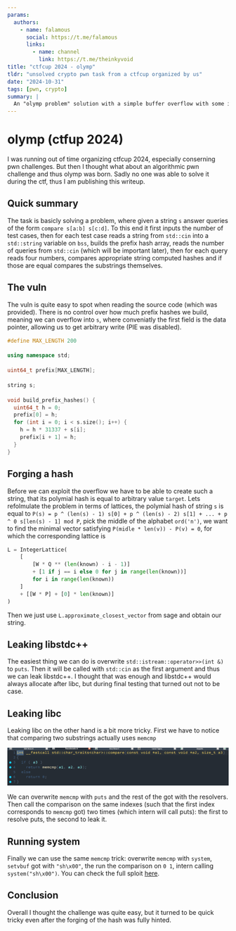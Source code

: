 ```yaml
---
params:
  authors:
    - name: falamous
      social: https://t.me/falamous
      links:
        - name: channel
          link: https://t.me/theinkyvoid
title: "ctfcup 2024 - olymp"
tldr: "unsolved crypto pwn task from a ctfcup organized by us"
date: "2024-10-31"
tags: [pwn, crypto]
summary: |
  An "olymp problem" solution with a simple buffer overflow with some interesting leak techniques, complicated by the fact that we can only overflow a prefix polymial hash.
---
```


# olymp (ctfup 2024)

I was running out of time organizing ctfcup 2024, especially conserning pwn challenges. But then I thought what about an algorithmic pwn challenge and thus olymp was born. Sadly no one was able to solve it during the ctf, thus I am publishing this writeup.

## Quick summary

The task is basicly solving a problem, where given a string `s` answer queries of the form `compare s[a:b] s[c:d]`. To this end it first inputs the number of test cases, then for each test case reads a string from `std::cin` into a `std::string` variable on `bss`, builds the prefix hash array, reads the number of queries from `std::cin` (which will be important later), then for each query reads four numbers, compares appropriate string computed hashes and if those are equal compares the substrings themselves.

## The vuln

The vuln is quite easy to spot when reading the source code (which was provided). There is no control over how much prefix hashes we build, meaning we can overflow into `s`, where conveniatly the first field is the data pointer, allowing us to get arbitrary write (PIE was disabled).
```c++
#define MAX_LENGTH 200

using namespace std;

uint64_t prefix[MAX_LENGTH];

string s;

void build_prefix_hashes() {
  uint64_t h = 0;
  prefix[0] = h;
  for (int i = 0; i < s.size(); i++) {
    h = h * 31337 + s[i];
    prefix[i + 1] = h;
  }
}
```


## Forging a hash

Before we can exploit the overflow we have to be able to create such a string, that its polymial hash is equal to arbitrary value `target`. Lets refolmulate the problem in terms of lattices, the polymial hash of string `s` is equal to `P(s) = p ^ (len(s) - 1) s[0] + p ^ (len(s) - 2) s[1] + ... + p ^ 0 s[len(s) - 1] mod P`, pick the middle of the alphabet `ord('n')`, we want to find the minimal vector satisfying `P(midle * len(v)) - P(v) = 0`, for which the corresponding lattice is
```python
L = IntegerLattice(
    [
        [W * Q ** (len(known) - i - 1)]
        + [1 if j == i else 0 for j in range(len(known))]
        for i in range(len(known))
    ]
    + [[W * P] + [0] * len(known)]
)
```
Then we just use `L.approximate_closest_vector` from sage and obtain our string.

## Leaking libstdc++

The easiest thing we can do is overwrite `std::istream::operator>>(int &)` to `puts`. Then it will be called with `std::cin` as the first argument and thus we can leak libstdc++. I thought that was enough and libstdc++ would always allocate after libc, but during final testing that turned out not to be case.

## Leaking libc

Leaking libc on the other hand is a bit more tricky. First we have to notice that comparing two substrings actually uses `memcmp`

![comparing uses memcmp](compare_memcmp.png)

We can overwrite `memcmp` with `puts` and the rest of the got with the resolvers. Then call the comparison on the same indexes (such that the first index corresponds to `memcmp` got) two times (which intern will call puts): the first to resolve puts, the second to leak it.

## Running system

Finally we can use the same `memcmp` trick: overwrite `memcmp` with `system`, `setvbuf` got with `"sh\x00"`, the run the comparison on `0 1`, intern calling `system("sh\x00")`. You can check the full sploit [here](sploit.py).

## Conclusion

Overall I thought the challenge was quite easy, but it turned to be quick tricky even after the forging of the hash was fully hinted.
